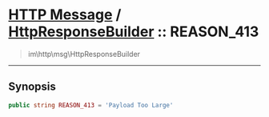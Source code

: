 # [HTTP Message](http.md) / [HttpResponseBuilder](http-HttpResponseBuilder.md) :: REASON_413
 > im\http\msg\HttpResponseBuilder
____

## Synopsis
```php
public string REASON_413 = 'Payload Too Large'
```
